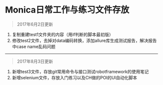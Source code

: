 ﻿
Monica日常工作与练习文件存放
============================================================================================
>2017年6月2日更新

  1.    复制重建test1文件夹的内容（用if判断的脚本最初版）
  2.    修改test2文件，去掉对data编码转换，添加allure库生成测试报告，解决报告中case name乱码问题
---------------------------------------------------------------------------------------------
>2017年8月3日更新

  1.    新增test3文件，存放git常用命令与接口测试robotframework的使用笔记
  2.    新增selenium文件，存放入门练习以及CH做的POI的UI自动化脚本